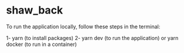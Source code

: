 # shaw_back

To run the application locally, follow these steps in the terminal:

1- yarn (to install packages)
2- yarn dev (to run the application) or yarn docker (to run in a container)
